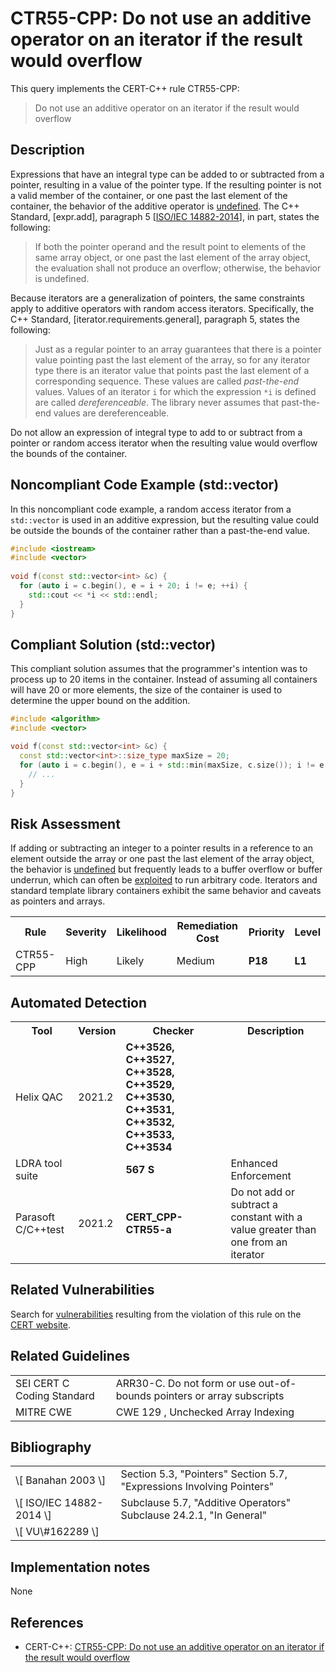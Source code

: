 # CTR55-CPP: Do not use an additive operator on an iterator if the result would overflow

This query implements the CERT-C++ rule CTR55-CPP:

> Do not use an additive operator on an iterator if the result would overflow


## Description

Expressions that have an integral type can be added to or subtracted from a pointer, resulting in a value of the pointer type. If the resulting pointer is not a valid member of the container, or one past the last element of the container, the behavior of the additive operator is [undefined](https://wiki.sei.cmu.edu/confluence/display/cplusplus/BB.+Definitions#BB.Definitions-undefinedbehavior). The C++ Standard, \[expr.add\], paragraph 5 \[[ISO/IEC 14882-2014](https://wiki.sei.cmu.edu/confluence/display/cplusplus/AA.+Bibliography#AA.Bibliography-ISO%2FIEC14882-2014)\], in part, states the following:

> If both the pointer operand and the result point to elements of the same array object, or one past the last element of the array object, the evaluation shall not produce an overflow; otherwise, the behavior is undefined.


Because iterators are a generalization of pointers, the same constraints apply to additive operators with random access iterators. Specifically, the C++ Standard, \[iterator.requirements.general\], paragraph 5, states the following:

> Just as a regular pointer to an array guarantees that there is a pointer value pointing past the last element of the array, so for any iterator type there is an iterator value that points past the last element of a corresponding sequence. These values are called *past-the-end* values. Values of an iterator `i` for which the expression `*i` is defined are called *dereferenceable*. The library never assumes that past-the-end values are dereferenceable.


Do not allow an expression of integral type to add to or subtract from a pointer or random access iterator when the resulting value would overflow the bounds of the container.

## Noncompliant Code Example (std::vector)

In this noncompliant code example, a random access iterator from a `std::vector` is used in an additive expression, but the resulting value could be outside the bounds of the container rather than a past-the-end value.

```cpp
#include <iostream>
#include <vector>
 
void f(const std::vector<int> &c) {
  for (auto i = c.begin(), e = i + 20; i != e; ++i) {
    std::cout << *i << std::endl;
  }
}
```

## Compliant Solution (std::vector)

This compliant solution assumes that the programmer's intention was to process up to 20 items in the container. Instead of assuming all containers will have 20 or more elements, the size of the container is used to determine the upper bound on the addition.

```cpp
#include <algorithm>
#include <vector>

void f(const std::vector<int> &c) {
  const std::vector<int>::size_type maxSize = 20;
  for (auto i = c.begin(), e = i + std::min(maxSize, c.size()); i != e; ++i) {
    // ...
  }
}
```

## Risk Assessment

If adding or subtracting an integer to a pointer results in a reference to an element outside the array or one past the last element of the array object, the behavior is [undefined](https://wiki.sei.cmu.edu/confluence/display/cplusplus/BB.+Definitions#BB.Definitions-undefinedbehavior) but frequently leads to a buffer overflow or buffer underrun, which can often be [exploited](https://wiki.sei.cmu.edu/confluence/display/cplusplus/BB.+Definitions#BB.Definitions-exploit) to run arbitrary code. Iterators and standard template library containers exhibit the same behavior and caveats as pointers and arrays.

<table> <tbody> <tr> <th> Rule </th> <th> Severity </th> <th> Likelihood </th> <th> Remediation Cost </th> <th> Priority </th> <th> Level </th> </tr> <tr> <td> CTR55-CPP </td> <td> High </td> <td> Likely </td> <td> Medium </td> <td> <strong>P18</strong> </td> <td> <strong>L1</strong> </td> </tr> </tbody> </table>


## Automated Detection

<table> <tbody> <tr> <th> Tool </th> <th> Version </th> <th> Checker </th> <th> Description </th> </tr> <tr> <td> <a> Helix QAC </a> </td> <td> 2021.2 </td> <td> <strong>C++3526, C++3527, C++3528, C++3529, C++3530, C++3531, C++3532, C++3533, C++3534</strong> </td> <td> </td> </tr> <tr> <td> <a> LDRA tool suite </a> </td> <td> </td> <td> <strong>567 S</strong> </td> <td> Enhanced Enforcement </td> </tr> <tr> <td> <a> Parasoft C/C++test </a> </td> <td> 2021.2 </td> <td> <strong>CERT_CPP-CTR55-a</strong> </td> <td> Do not add or subtract a constant with a value greater than one from an iterator </td> </tr> </tbody> </table>


## Related Vulnerabilities

Search for [vulnerabilities](https://wiki.sei.cmu.edu/confluence/display/cplusplus/BB.+Definitions#BB.Definitions-vulnerability) resulting from the violation of this rule on the [CERT website](https://www.kb.cert.org/vulnotes/bymetric?searchview&query=FIELD+KEYWORDS+contains+CTR38-CPP).

## Related Guidelines

<table> <tbody> <tr> <td> <a> SEI CERT C Coding Standard </a> </td> <td> <a> ARR30-C. Do not form or use out-of-bounds pointers or array subscripts </a> </td> </tr> <tr> <td> <a> MITRE CWE </a> </td> <td> <a> CWE 129 </a> , Unchecked Array Indexing </td> </tr> </tbody> </table>


## Bibliography

<table> <tbody> <tr> <td> \[ <a> Banahan 2003 </a> \] </td> <td> Section 5.3, "Pointers" Section 5.7, "Expressions Involving Pointers" </td> </tr> <tr> <td> \[ <a> ISO/IEC 14882-2014 </a> \] </td> <td> Subclause 5.7, "Additive Operators" Subclause 24.2.1, "In General" </td> </tr> <tr> <td> \[ <a> VU\#162289 </a> \] </td> <td> </td> </tr> </tbody> </table>


## Implementation notes

None

## References

* CERT-C++: [CTR55-CPP: Do not use an additive operator on an iterator if the result would overflow](https://wiki.sei.cmu.edu/confluence/pages/viewpage.action?pageId=88046682)
